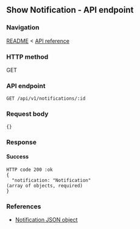 ## Show Notification - API endpoint

### Navigation
[README](../../../../README.md)
<
[API reference](../../../api_reference.md)

### HTTP method
GET

### API endpoint
`GET /api/v1/notifications/:id`

### Request body
```
{}
```

### Response
#### Success
```
HTTP code 200 :ok
{
  "notification: "Notification"                                                 (array of objects, required)
}
```

### References
- [Notification JSON object](../../../json_objects/notification.md)

